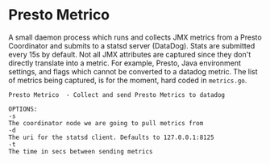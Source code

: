 Presto Metrico
===============

A small daemon process which runs and collects JMX metrics from a Presto Coordinator and submits to a statsd server  (DataDog). Stats are submitted every 15s by default. Not all JMX attributes are captured since they don't directly translate into a metric. For example, Presto, Java environment settings, and flags which cannot be converted to a datadog metric. The list of metrics being captured, is for the moment, hard coded in `metrics.go`.

```
Presto Metrico  - Collect and send Presto Metrics to datadog

OPTIONS:
-s
The coordinator node we are going to pull metrics from
-d
The uri for the statsd client. Defaults to 127.0.0.1:8125
-t
The time in secs between sending metrics
```
